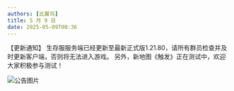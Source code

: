 ```yaml
---
authors: [比翼鸟]
title: 5 月 9 日
date: 2025-05-09T00:36
---
```


【更新通知】
生存服服务端已经更新至最新正式版1.21.80，请所有群员检查并及时更新客户端，否则将无法进入游戏。
另外，新地图《触发》正在测试中，欢迎大家积极参与测试！

![公告图片](/anno/25050901.jpg)
